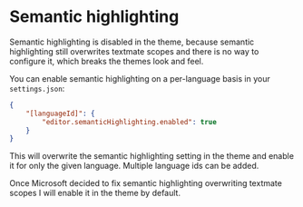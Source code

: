 # Semantic highlighting

Semantic highlighting is disabled in the theme, because semantic highlighting still
overwrites textmate scopes and there is no way to configure it, which breaks the
themes look and feel.

You can enable semantic highlighting on a per-language basis in your `settings.json`:

```json
{
    "[languageId]": {
        "editor.semanticHighlighting.enabled": true
    }
}
```

This will overwrite the semantic highlighting setting in the theme and enable
it for only the given language. Multiple language ids can be added.

Once Microsoft decided to fix semantic highlighting overwriting textmate scopes
I will enable it in the theme by default.
